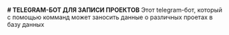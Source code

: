 __# TELEGRAM-БОТ ДЛЯ ЗАПИСИ ПРОЕКТОВ__
Этот telegram-бот, который с помощью комманд может заносить данные о различных проетах в базу данных
